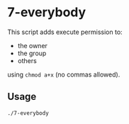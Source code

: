 # 7-everybody

This script adds execute permission to:
- the owner
- the group
- others

using `chmod a+x` (no commas allowed).

## Usage

```bash
./7-everybody

